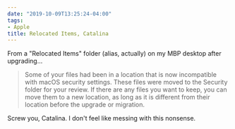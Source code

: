 ```yaml
---
date: "2019-10-09T13:25:24-04:00"
tags:
- Apple
title: Relocated Items, Catalina
---
```


From a "Relocated Items" folder (alias, actually) on my MBP desktop after upgrading...

> Some of your files had been in a location that is now incompatible with macOS security settings. These files were moved to the Security folder for your review.
> If there are any files you want to keep, you can move them to a new location, as long as it is different from their location before the upgrade or migration.

Screw you, Catalina. I don't feel like messing with this nonsense.

